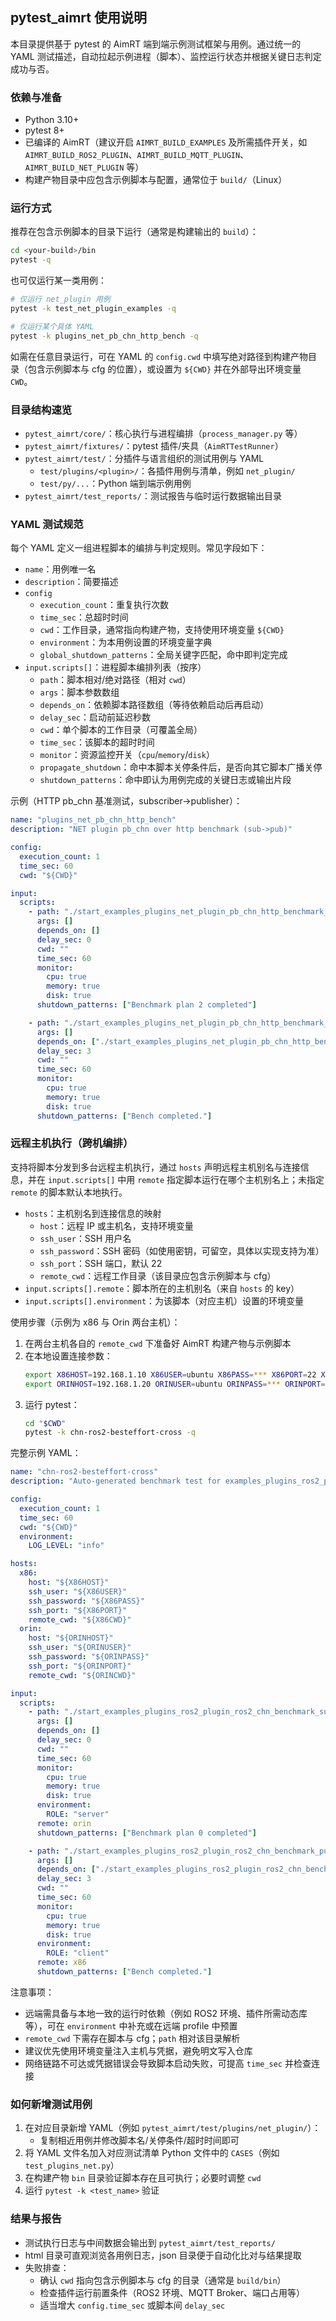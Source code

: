 ## pytest_aimrt 使用说明

本目录提供基于 pytest 的 AimRT 端到端示例测试框架与用例。通过统一的 YAML 测试描述，自动拉起示例进程（脚本）、监控运行状态并根据关键日志判定成功与否。

### 依赖与准备
- Python 3.10+
- pytest 8+
- 已编译的 AimRT（建议开启 `AIMRT_BUILD_EXAMPLES` 及所需插件开关，如 `AIMRT_BUILD_ROS2_PLUGIN`、`AIMRT_BUILD_MQTT_PLUGIN`、`AIMRT_BUILD_NET_PLUGIN` 等）
- 构建产物目录中应包含示例脚本与配置，通常位于 `build/`（Linux）

### 运行方式
推荐在包含示例脚本的目录下运行（通常是构建输出的 `build`）：

```bash
cd <your-build>/bin
pytest -q
```

也可仅运行某一类用例：

```bash
# 仅运行 net_plugin 用例
pytest -k test_net_plugin_examples -q

# 仅运行某个具体 YAML
pytest -k plugins_net_pb_chn_http_bench -q
```

如需在任意目录运行，可在 YAML 的 `config.cwd` 中填写绝对路径到构建产物目录（包含示例脚本与 cfg 的位置），或设置为 `${CWD}` 并在外部导出环境变量 `CWD`。

### 目录结构速览
- `pytest_aimrt/core/`：核心执行与进程编排（`process_manager.py` 等）
- `pytest_aimrt/fixtures/`：pytest 插件/夹具（`AimRTTestRunner`）
- `pytest_aimrt/test/`：分插件与语言组织的测试用例与 YAML
  - `test/plugins/<plugin>/`：各插件用例与清单，例如 `net_plugin/`
  - `test/py/...`：Python 端到端示例用例
- `pytest_aimrt/test_reports/`：测试报告与临时运行数据输出目录

### YAML 测试规范
每个 YAML 定义一组进程脚本的编排与判定规则。常见字段如下：

- `name`：用例唯一名
- `description`：简要描述
- `config`
  - `execution_count`：重复执行次数
  - `time_sec`：总超时时间
  - `cwd`：工作目录，通常指向构建产物，支持使用环境变量 `${CWD}`
  - `environment`：为本用例设置的环境变量字典
  - `global_shutdown_patterns`：全局关键字匹配，命中即判定完成
- `input.scripts[]`：进程脚本编排列表（按序）
  - `path`：脚本相对/绝对路径（相对 `cwd`）
  - `args`：脚本参数数组
  - `depends_on`：依赖脚本路径数组（等待依赖启动后再启动）
  - `delay_sec`：启动前延迟秒数
  - `cwd`：单个脚本的工作目录（可覆盖全局）
  - `time_sec`：该脚本的超时时间
  - `monitor`：资源监控开关（`cpu`/`memory`/`disk`）
  - `propagate_shutdown`：命中本脚本关停条件后，是否向其它脚本广播关停
  - `shutdown_patterns`：命中即认为用例完成的关键日志或输出片段

示例（HTTP pb_chn 基准测试，subscriber->publisher）：

```yaml
name: "plugins_net_pb_chn_http_bench"
description: "NET plugin pb_chn over http benchmark (sub->pub)"

config:
  execution_count: 1
  time_sec: 60
  cwd: "${CWD}"

input:
  scripts:
    - path: "./start_examples_plugins_net_plugin_pb_chn_http_benchmark_sub.sh"
      args: []
      depends_on: []
      delay_sec: 0
      cwd: ""
      time_sec: 60
      monitor:
        cpu: true
        memory: true
        disk: true
      shutdown_patterns: ["Benchmark plan 2 completed"]

    - path: "./start_examples_plugins_net_plugin_pb_chn_http_benchmark_pub.sh"
      args: []
      depends_on: ["./start_examples_plugins_net_plugin_pb_chn_http_benchmark_sub.sh"]
      delay_sec: 3
      cwd: ""
      time_sec: 60
      monitor:
        cpu: true
        memory: true
        disk: true
      shutdown_patterns: ["Bench completed."]
```

### 远程主机执行（跨机编排）
支持将脚本分发到多台远程主机执行，通过 `hosts` 声明远程主机别名与连接信息，并在 `input.scripts[]` 中用 `remote` 指定脚本运行在哪个主机别名上；未指定 `remote` 的脚本默认本地执行。

- `hosts`：主机别名到连接信息的映射
  - `host`：远程 IP 或主机名，支持环境变量
  - `ssh_user`：SSH 用户名
  - `ssh_password`：SSH 密码（如使用密钥，可留空，具体以实现支持为准）
  - `ssh_port`：SSH 端口，默认 22
  - `remote_cwd`：远程工作目录（该目录应包含示例脚本与 cfg）
- `input.scripts[].remote`：脚本所在的主机别名（来自 `hosts` 的 key）
- `input.scripts[].environment`：为该脚本（对应主机）设置的环境变量

使用步骤（示例为 x86 与 Orin 两台主机）：
1) 在两台主机各自的 `remote_cwd` 下准备好 AimRT 构建产物与示例脚本
2) 在本地设置连接参数：
   ```bash
   export X86HOST=192.168.1.10 X86USER=ubuntu X86PASS=*** X86PORT=22 X86CWD=/path/to/remote/build
   export ORINHOST=192.168.1.20 ORINUSER=ubuntu ORINPASS=*** ORINPORT=22 ORINCWD=/path/to/remote/build
   ```
3) 运行 pytest：
   ```bash
   cd "$CWD"
   pytest -k chn-ros2-besteffort-cross -q
   ```

完整示例 YAML：

```yaml
name: "chn-ros2-besteffort-cross"
description: "Auto-generated benchmark test for examples_plugins_ros2_plugin_ros2_chn_besteffort_x86_2_orin_multi_topic_msg_size_512"

config:
  execution_count: 1
  time_sec: 60
  cwd: "${CWD}"
  environment:
    LOG_LEVEL: "info"

hosts:
  x86:
    host: "${X86HOST}"
    ssh_user: "${X86USER}"
    ssh_password: "${X86PASS}"
    ssh_port: "${X86PORT}"
    remote_cwd: "${X86CWD}"
  orin:
    host: "${ORINHOST}"
    ssh_user: "${ORINUSER}"
    ssh_password: "${ORINPASS}"
    ssh_port: "${ORINPORT}"
    remote_cwd: "${ORINCWD}"

input:
  scripts:
    - path: "./start_examples_plugins_ros2_plugin_ros2_chn_benchmark_sub_besteffort_x86-2-orin_multi-topic_msg_size_512.sh"
      args: []
      depends_on: []
      delay_sec: 0
      cwd: ""
      time_sec: 60
      monitor:
        cpu: true
        memory: true
        disk: true
      environment:
        ROLE: "server"
      remote: orin
      shutdown_patterns: ["Benchmark plan 0 completed"]

    - path: "./start_examples_plugins_ros2_plugin_ros2_chn_benchmark_pub_besteffort_x86-2-orin_multi-topic_msg_size_512.sh"
      args: []
      depends_on: ["./start_examples_plugins_ros2_plugin_ros2_chn_benchmark_sub_besteffort_x86-2-orin_multi-topic_msg_size_512.sh"]
      delay_sec: 3
      cwd: ""
      time_sec: 60
      monitor:
        cpu: true
        memory: true
        disk: true
      environment:
        ROLE: "client"
      remote: x86
      shutdown_patterns: ["Bench completed."]
```

注意事项：
- 远端需具备与本地一致的运行时依赖（例如 ROS2 环境、插件所需动态库等），可在 `environment` 中补充或在远端 profile 中预置
- `remote_cwd` 下需存在脚本与 cfg；`path` 相对该目录解析
- 建议优先使用环境变量注入主机与凭据，避免明文写入仓库
- 网络链路不可达或凭据错误会导致脚本启动失败，可提高 `time_sec` 并检查连接

### 如何新增测试用例
1) 在对应目录新增 YAML（例如 `pytest_aimrt/test/plugins/net_plugin/`）：
   - 复制相近用例并修改脚本名/关停条件/超时时间即可
2) 将 YAML 文件名加入对应测试清单 Python 文件中的 `CASES`（例如 `test_plugins_net.py`）
3) 在构建产物 `bin` 目录验证脚本存在且可执行；必要时调整 `cwd`
4) 运行 `pytest -k <test_name>` 验证

### 结果与报告
- 测试执行日志与中间数据会输出到 `pytest_aimrt/test_reports/`
- html 目录可直观浏览各用例日志，json 目录便于自动化比对与结果提取
- 失败排查：
  - 确认 `cwd` 指向包含示例脚本与 cfg 的目录（通常是 `build/bin`）
  - 检查插件运行前置条件（ROS2 环境、MQTT Broker、端口占用等）
  - 适当增大 `config.time_sec` 或脚本间 `delay_sec`



